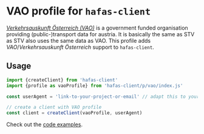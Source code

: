 # VAO profile for `hafas-client`

[*Verkehrsauskunft Österreich (VAO)*](https://www.verkehrsauskunft.at) is a government funded organisation providing (public-)transport data for austria.
It is basically the same as STV as STV also uses the same data as VAO.
This profile adds *VAO*/*Verkehrsauskunft Österreich* support to `hafas-client`.

## Usage

```js
import {createClient} from 'hafas-client'
import {profile as vaoProfile} from 'hafas-client/p/vao/index.js'

const userAgent = 'link-to-your-project-or-email' // adapt this to your project!

// create a client with VAO profile
const client = createClient(vaoProfile, userAgent)
```

Check out the [code examples](example.js).
